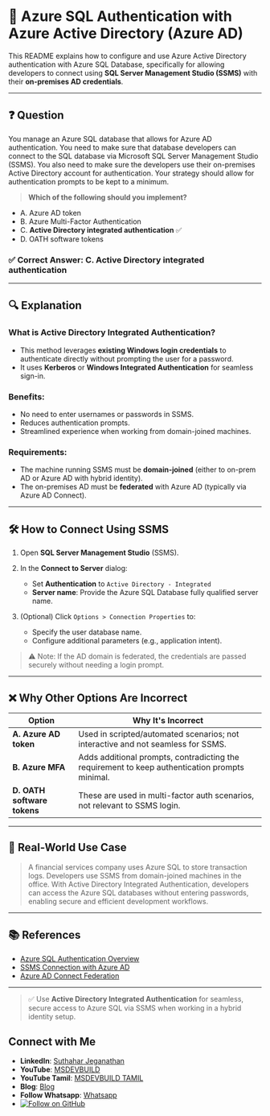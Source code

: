 # 📘 Azure SQL Authentication with Azure Active Directory (Azure AD)

This README explains how to configure and use Azure Active Directory authentication with Azure SQL Database, specifically for allowing developers to connect using **SQL Server Management Studio (SSMS)** with their **on-premises AD credentials**.

---

## ❓ Question

You manage an Azure SQL database that allows for Azure AD authentication. You need to make sure that database developers can connect to the SQL database via Microsoft SQL Server Management Studio (SSMS). You also need to make sure the developers use their on-premises Active Directory account for authentication. Your strategy should allow for authentication prompts to be kept to a minimum.

> **Which of the following should you implement?**

* A. Azure AD token
* B. Azure Multi-Factor Authentication
* C. **Active Directory integrated authentication** ✅
* D. OATH software tokens

### ✅ Correct Answer: **C. Active Directory integrated authentication**

---

## 🔍 Explanation

### What is Active Directory Integrated Authentication?

* This method leverages **existing Windows login credentials** to authenticate directly without prompting the user for a password.
* It uses **Kerberos** or **Windows Integrated Authentication** for seamless sign-in.

### Benefits:

* No need to enter usernames or passwords in SSMS.
* Reduces authentication prompts.
* Streamlined experience when working from domain-joined machines.

### Requirements:

* The machine running SSMS must be **domain-joined** (either to on-prem AD or Azure AD with hybrid identity).
* The on-premises AD must be **federated** with Azure AD (typically via Azure AD Connect).

---

## 🛠️ How to Connect Using SSMS

1. Open **SQL Server Management Studio** (SSMS).
2. In the **Connect to Server** dialog:

   * Set **Authentication** to `Active Directory - Integrated`
   * **Server name**: Provide the Azure SQL Database fully qualified server name.
3. (Optional) Click `Options > Connection Properties` to:

   * Specify the user database name.
   * Configure additional parameters (e.g., application intent).

> ⚠️ Note: If the AD domain is federated, the credentials are passed securely without needing a login prompt.

---

## ❌ Why Other Options Are Incorrect

| Option                      | Why It's Incorrect                                                                             |
| --------------------------- | ---------------------------------------------------------------------------------------------- |
| **A. Azure AD token**       | Used in scripted/automated scenarios; not interactive and not seamless for SSMS.               |
| **B. Azure MFA**            | Adds additional prompts, contradicting the requirement to keep authentication prompts minimal. |
| **D. OATH software tokens** | These are used in multi-factor auth scenarios, not relevant to SSMS login.                     |

---

## 📘 Real-World Use Case

> A financial services company uses Azure SQL to store transaction logs. Developers use SSMS from domain-joined machines in the office. With Active Directory Integrated Authentication, developers can access the Azure SQL databases without entering passwords, enabling secure and efficient development workflows.

---

## 📚 References

* [Azure SQL Authentication Overview](https://learn.microsoft.com/en-us/azure/azure-sql/database/authentication-overview)
* [SSMS Connection with Azure AD](https://learn.microsoft.com/en-us/azure/azure-sql/database/authentication-aad-configure)
* [Azure AD Connect Federation](https://learn.microsoft.com/en-us/azure/active-directory/hybrid/whatis-fed)

---

> ✅ Use **Active Directory Integrated Authentication** for seamless, secure access to Azure SQL via SSMS when working in a hybrid identity setup.

## Connect with Me
- **LinkedIn**: [Suthahar Jeganathan](https://www.linkedin.com/in/jssuthahar/)
- **YouTube**: [MSDEVBUILD](https://www.youtube.com/@MSDEVBUILD)
- **YouTube Tamil**: [MSDEVBUILD TAMIL](https://www.youtube.com/@MSDEVBUILDTamil)
- **Blog**: [Blog](https://www.msdevbuild.com/)
- **Follow Whatsapp**: [Whatsapp](https://www.whatsapp.com/channel/0029Va5j2rHEFeXcTlUhQB0J)
- [![Follow on GitHub](https://img.shields.io/github/followers/jssuthahar?label=Follow&style=social)](https://github.com/jssuthahar)

